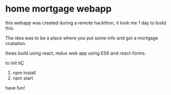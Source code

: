# home mortgage webapp

this webapp was created during a remote  hackthon, it took me 1 day to build this.

The idea was to be a place where you put some info and got a mortgage coatation. 

Itwas build using react, redux web app using ES6 and react-forms.

to init itÇ

1. npm install
2. npm start

have fun!

